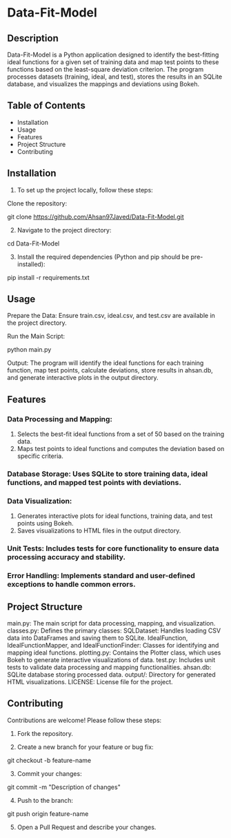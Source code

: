 # Data-Fit-Model

## Description

Data-Fit-Model is a Python application designed to identify the best-fitting ideal functions for a given set of training data and map test points to these functions based on the least-square deviation criterion. The program processes datasets (training, ideal, and test), stores the results in an SQLite database, and visualizes the mappings and deviations using Bokeh.

## Table of Contents

- Installation
- Usage
- Features
- Project Structure
- Contributing

## Installation

1. To set up the project locally, follow these steps:

Clone the repository:

git clone https://github.com/Ahsan97Javed/Data-Fit-Model.git

2. Navigate to the project directory:

cd Data-Fit-Model

3. Install the required dependencies (Python and pip should be pre-installed):

pip install -r requirements.txt

## Usage

Prepare the Data: Ensure train.csv, ideal.csv, and test.csv are available in the project directory.

Run the Main Script:

python main.py

Output: The program will identify the ideal functions for each training function, map test points, calculate deviations, store results in ahsan.db, and generate interactive plots in the output directory.

## Features

### Data Processing and Mapping:

1. Selects the best-fit ideal functions from a set of 50 based on the training data.
2. Maps test points to ideal functions and computes the deviation based on specific criteria.

### Database Storage: Uses SQLite to store training data, ideal functions, and mapped test points with deviations.

### Data Visualization:

1. Generates interactive plots for ideal functions, training data, and test points using Bokeh.
2. Saves visualizations to HTML files in the output directory.

### Unit Tests: Includes tests for core functionality to ensure data processing accuracy and stability.
### Error Handling: Implements standard and user-defined exceptions to handle common errors.

## Project Structure
main.py: The main script for data processing, mapping, and visualization.
classes.py: Defines the primary classes:
SQLDataset: Handles loading CSV data into DataFrames and saving them to SQLite.
IdealFunction, IdealFunctionMapper, and IdealFunctionFinder: Classes for identifying and mapping ideal functions.
plotting.py: Contains the Plotter class, which uses Bokeh to generate interactive visualizations of data.
test.py: Includes unit tests to validate data processing and mapping functionalities.
ahsan.db: SQLite database storing processed data.
output/: Directory for generated HTML visualizations.
LICENSE: License file for the project.

## Contributing

Contributions are welcome! Please follow these steps:

1. Fork the repository.

2. Create a new branch for your feature or bug fix:

git checkout -b feature-name

3. Commit your changes:

git commit -m "Description of changes"

4. Push to the branch:

git push origin feature-name

5. Open a Pull Request and describe your changes.
